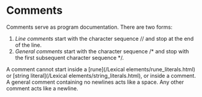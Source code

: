 # Comments

Comments serve as program documentation. There are two forms:

1. *Line comments* start with the character sequence // and stop at the end of the line.
2. *General comments* start with the character sequence /* and stop with the first subsequent character sequence */.

A comment cannot start inside a [rune](/Lexical elements/rune_literals.html) or [string literal](/Lexical elements/string_literals.html), or inside a comment. A general comment containing no newlines acts like a space. Any other comment acts like a newline.

